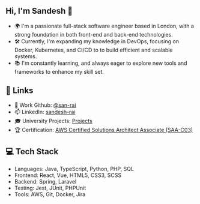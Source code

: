 ## Hi, I'm Sandesh 👋
- 🌍 I'm a passionate full-stack software engineer based in London, with a strong foundation in both front-end and back-end technologies. 
- 🛠️ Currently, I'm expanding my knowledge in DevOps, focusing on Docker, Kubernetes, and CI/CD to to build efficient and scalable systems. 
- 📚 I'm constantly learning, and always eager to explore new tools and frameworks to enhance my skill set. 

## 🔗 Links
- 💼 Work Github: [@san-rai](https://github.com/san-rai)
- 📫 LinkedIn: [sandesh-rai](https://www.linkedin.com/in/sandesh-rai/)
- 🎓 University Projects: [Projects](https://sandeshraidesigns.blogspot.com/)
- 🏆 Certification: [AWS Certified Solutions Architect Associate (SAA-C03)](https://www.credly.com/badges/06978e78-267f-4ac5-91ec-94c163210922)

## 💻 Tech Stack
- Languages: Java, TypeScript, Python, PHP, SQL
- Frontend: React, Vue, HTML5, CSS3, SCSS
- Backend: Spring, Laravel
- Testing: Jest, JUnit, PHPUnit
- Tools: AWS, Git, Docker, Jira

